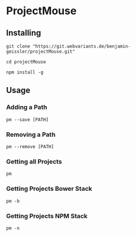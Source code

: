 # ProjectMouse

## Installing

	git clone "https://git.webvariants.de/benjamin-geissler/projectMouse.git"

	cd projectMouse

	npm install -g


## Usage

### Adding a Path

	pm --save [PATH]

### Removing a Path

	pm --remove [PATH]

### Getting all Projects

	pm

### Getting Projects Bower Stack

	pm -b

### Getting Projects NPM Stack

	pm -n
